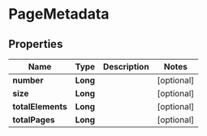 

# PageMetadata


## Properties

| Name | Type | Description | Notes |
|------------ | ------------- | ------------- | -------------|
|**number** | **Long** |  |  [optional] |
|**size** | **Long** |  |  [optional] |
|**totalElements** | **Long** |  |  [optional] |
|**totalPages** | **Long** |  |  [optional] |



